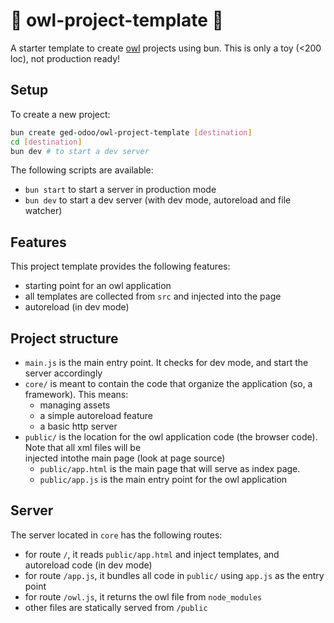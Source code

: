 # 🦉 owl-project-template 🦉

A starter template to create [owl](https://github.com/odoo/owl) projects using bun. This is only a toy (<200 loc), not
production ready!

## Setup

To create a new project:

```bash
bun create ged-odoo/owl-project-template [destination]
cd [destination]
bun dev # to start a dev server
```

The following scripts are available:

- `bun start` to start a server in production mode
- `bun dev` to start a dev server (with dev mode, autoreload and file watcher)

## Features

This project template provides the following features:

- starting point for an owl application
- all templates are collected from `src` and injected into the page
- autoreload (in dev mode)

## Project structure

- `main.js` is the main entry point. It checks for dev mode, and start the server accordingly
- `core/` is meant to contain the code that organize the application (so, a framework). This means:
  - managing assets
  - a simple autoreload feature
  - a basic http server
- `public/` is the location for the owl application code (the browser code). Note that all xml files will be  
  injected intothe main page (look at page source)
  - `public/app.html` is the main page that will serve as index page.
  - `public/app.js` is the main entry point for the owl application

## Server

The server located in `core` has the following routes:

- for route `/`, it reads `public/app.html` and inject templates, and autoreload code (in dev mode)
- for route `/app.js`, it bundles all code in `public/` using `app.js` as the entry point
- for route `/owl.js`, it returns the owl file from `node_modules`
- other files are statically served from `/public`
